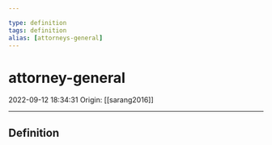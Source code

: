 ```yaml
---

type: definition
tags: definition
alias: [attorneys-general]
---
```


# attorney-general

2022-09-12 18:34:31
Origin: [[sarang2016]]

---

## Definition
